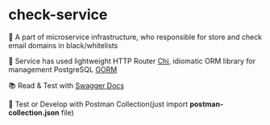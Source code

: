 # check-service

🍕 A part of microservice infrastructure, who responsible for store and check email domains in black/whitelists

📎 Service has used lightweight HTTP Router [Chi](https://github.com/go-chi/chi), idiomatic ORM library for management PostgreSQL [GORM](https://gorm.io/)

📚 Read & Test with [Swagger Docs](http://localhost:8083/docs/index.html)

🎲 Test or Develop with Postman Collection(just import **postman-collection.json** file)